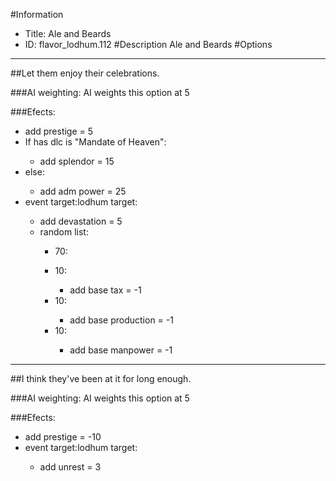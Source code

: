 #Information
 - Title: Ale and Beards
 - ID: flavor_lodhum.112
#Description
Ale and Beards
#Options

___
##Let them enjoy their celebrations.

###AI weighting:
AI weights this option at 5


###Efects:<ul><li>add prestige = 5</li><li>If has dlc is "Mandate of Heaven":</li><ul><li>add splendor = 15</li></ul><li>else:</li><ul><li>add adm power = 25</li></ul><li>event target:lodhum target:</li><ul><li>add devastation = 5</li><li>random list:</li><ul><li>70:</li><ul></ul><li>10:</li><ul><li>add base tax = -1</li></ul><li>10:</li><ul><li>add base production = -1</li></ul><li>10:</li><ul><li>add base manpower = -1</li></ul></ul></ul></ul>

___
##I think they've been at it for long enough.

###AI weighting:
AI weights this option at 5


###Efects:<ul><li>add prestige = -10</li><li>event target:lodhum target:</li><ul><li>add unrest = 3</li></ul></ul>
